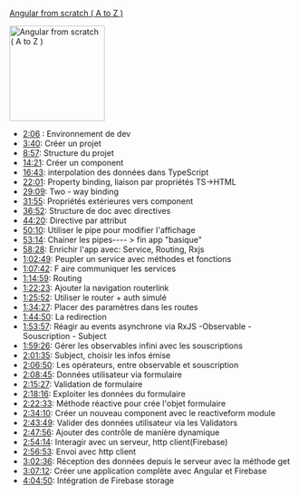 [Angular  from scratch ( A to Z )](https://www.youtube.com/watch?v=uYhAfgEwNWA&t)

<img src="https://i.ytimg.com/vi/uYhAfgEwNWA/hqdefault.jpg?sqp=-oaymwEbCKgBEF5IVfKriqkDDggBFQAAiEIYAXABwAEG&rs=AOn4CLBnV0FWNX65rqSCViVjR7TTQl1lMQ" alt="Angular  from scratch ( A to Z )" width="168"/>

- [2:06](https://www.youtube.com/watch?v=uYhAfgEwNWA&t=126s) : Environnement de dev
- [3:40](https://www.youtube.com/watch?v=uYhAfgEwNWA&t=220s): Créer un projet
- [8:57](https://www.youtube.com/watch?v=uYhAfgEwNWA&t=537s): Structure du projet
- [14:21](https://www.youtube.com/watch?v=uYhAfgEwNWA&t=861s): Créer un component
- [16:43](https://www.youtube.com/watch?v=uYhAfgEwNWA&t=1003s): interpolation des données dans TypeScript
- [22:01](https://www.youtube.com/watch?v=uYhAfgEwNWA&t=1321s): Property binding, liaison par propriétés TS->HTML
- [29:09](https://www.youtube.com/watch?v=uYhAfgEwNWA&t=1749s): Two - way binding
- [31:55](https://www.youtube.com/watch?v=uYhAfgEwNWA&t=1915s): Propriétés extérieures vers component
- [36:52](https://www.youtube.com/watch?v=uYhAfgEwNWA&t=2212s): Structure de doc avec directives
- [44:20](https://www.youtube.com/watch?v=uYhAfgEwNWA&t=2660s): Directive par attribut
- [50:10](https://www.youtube.com/watch?v=uYhAfgEwNWA&t=3010s): Utiliser le pipe pour modifier l'affichage
- [53:14](https://www.youtube.com/watch?v=uYhAfgEwNWA&t=3194s): Chainer les pipes---- > fin app "basique"
- [58:28](https://www.youtube.com/watch?v=uYhAfgEwNWA&t=3508s): Enrichir l'app avec: Service, Routing, Rxjs
- [1:02:49](https://www.youtube.com/watch?v=uYhAfgEwNWA&t=3769s): Peupler un service avec méthodes et fonctions
- [1:07:42](https://www.youtube.com/watch?v=uYhAfgEwNWA&t=4062s): F aire communiquer les services
- [1:14:59](https://www.youtube.com/watch?v=uYhAfgEwNWA&t=4499s): Routing
- [1:22:23](https://www.youtube.com/watch?v=uYhAfgEwNWA&t=4943s): Ajouter la navigation routerlink
- [1:25:52](https://www.youtube.com/watch?v=uYhAfgEwNWA&t=5152s): Utiliser le router + auth simulé
- [1:34:27](https://www.youtube.com/watch?v=uYhAfgEwNWA&t=5667s): Placer des paramètres dans les routes
- [1:44:50](https://www.youtube.com/watch?v=uYhAfgEwNWA&t=6290s): La redirection
- [1:53:57](https://www.youtube.com/watch?v=uYhAfgEwNWA&t=6837s): Réagir au events asynchrone via RxJS -Observable - Souscription - Subject
- [1:59:26](https://www.youtube.com/watch?v=uYhAfgEwNWA&t=7166s): Gérer les observables infini avec les souscriptions
- [2:01:35](https://www.youtube.com/watch?v=uYhAfgEwNWA&t=7295s): Subject, choisir les infos émise
- [2:06:50](https://www.youtube.com/watch?v=uYhAfgEwNWA&t=7610s): Les opérateurs, entre observable et souscription
- [2:08:45](https://www.youtube.com/watch?v=uYhAfgEwNWA&t=7725s): Données utilisateur via formulaire
- [2:15:27](https://www.youtube.com/watch?v=uYhAfgEwNWA&t=8127s): Validation de formulaire
- [2:18:16](https://www.youtube.com/watch?v=uYhAfgEwNWA&t=8296s): Exploiter les données du formulaire
- [2:22:33](https://www.youtube.com/watch?v=uYhAfgEwNWA&t=8553s): Méthode réactive pour crée l'objet formulaire
- [2:34:10](https://www.youtube.com/watch?v=uYhAfgEwNWA&t=9250s): Créer un nouveau component avec le reactiveform module
- [2:43:49](https://www.youtube.com/watch?v=uYhAfgEwNWA&t=9829s): Valider des données utilisateur via les Validators
- [2:47:56](https://www.youtube.com/watch?v=uYhAfgEwNWA&t=10076s): Ajouter des contrôle de manière dynamique
- [2:54:14](https://www.youtube.com/watch?v=uYhAfgEwNWA&t=10454s): Interagir avec un serveur, http client(Firebase)
- [2:56:53](https://www.youtube.com/watch?v=uYhAfgEwNWA&t=10613s): Envoi avec http client
- [3:02:36](https://www.youtube.com/watch?v=uYhAfgEwNWA&t=10956s): Réception des données depuis le serveur avec la méthode get
- [3:07:12](https://www.youtube.com/watch?v=uYhAfgEwNWA&t=11232s): Créer une application complète avec Angular et Firebase
- [4:04:50](https://www.youtube.com/watch?v=uYhAfgEwNWA&t=14690s): Intégration de Firebase storage